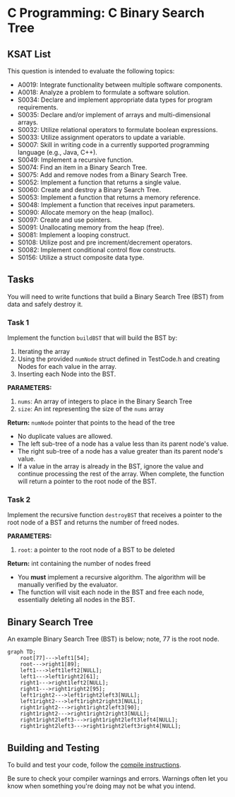 # C Programming: C Binary Search Tree
## KSAT List
This question is intended to evaluate the following topics:
- A0019: Integrate functionality between multiple software components.
- A0018: Analyze a problem to formulate a software solution.
- S0034: Declare and implement appropriate data types for program requirements.
- S0035: Declare and/or implement of arrays and multi-dimensional arrays.
- S0032: Utilize relational operators to formulate boolean expressions.
- S0033: Utilize assignment operators to update a variable.
- S0007: Skill in writing code in a currently supported programming language (e.g., Java, C++).
- S0049: Implement a recursive function.
- S0074: Find an item in a Binary Search Tree.
- S0075: Add and remove nodes from a Binary Search Tree.
- S0052: Implement a function that returns a single value.
- S0060: Create and destroy a Binary Search Tree.
- S0053: Implement a function that returns a memory reference.
- S0048: Implement a function that receives input parameters.
- S0090: Allocate memory on the heap (malloc).
- S0097: Create and use pointers.
- S0091: Unallocating memory from the heap (free).
- S0081: Implement a looping construct.
- S0108: Utilize post and pre increment/decrement operators.
- S0082: Implement conditional control flow constructs.
- S0156: Utilize a struct composite data type.

## Tasks
You will need to write functions that build a Binary Search Tree (BST) from data and safely destroy it.

### Task 1
Implement the function `buildBST` that will build the BST by:

1. Iterating the array
2. Using the provided `numNode` struct defined in TestCode.h and creating Nodes for each value in the array.
3. Inserting each Node into the BST.

**PARAMETERS:**
1. `nums`: An array of integers to place in the Binary Search Tree
2. `size`: An int representing the size of the `nums` array

**Return:** `numNode` pointer that points to the head of the tree

- No duplicate values are allowed.
- The left sub-tree of a node has a value less than its parent node's value.
- The right sub-tree of a node has a value greater than its parent node's value.
- If a value in the array is already in the BST, ignore the value and continue processing the rest of the array. 
  When complete, the function will return a pointer to the root node of the BST.

### Task 2
Implement the recursive function `destroyBST` that receives a pointer to the root node of a BST and returns the number 
of freed nodes.

**PARAMETERS:**
1. `root`: a pointer to the root node of a BST to be deleted

**Return:** int containing the number of nodes freed

- You **must** implement a recursive algorithm. The algorithm will be manually verified by the evaluator. 
- The function will visit each node in the BST and free each node, essentially deleting all nodes in the BST. 

## Binary Search Tree
An example Binary Search Tree (BST) is below; note, 77 is the root node.

```mermaid
graph TD;
    root[77]--->left1[54];
    root--->right1[89];
    left1--->left1left2[NULL];
    left1--->left1right2[61];
    right1--->right1left2[NULL];
    right1--->right1right2[95];
    left1right2--->left1right2left3[NULL];
    left1right2--->left1right2right3[NULL];
    right1right2--->right1right2left3[90];
    right1right2--->right1right2right3[NULL];
    right1right2left3--->right1right2left3left4[NULL];
    right1right2left3--->right1right2left3right4[NULL];
```

## Building and Testing
To build and test your code, follow the [compile instructions](https://gitlab.com/90cos/cyv/cyber-capability-developer-ccd/ccd-master-question-file/-/blob/master/performance/exam_files/compile-instructions.md).

Be sure to check your compiler warnings and errors. Warnings often let you know when something you're doing may not be
what you intend.
